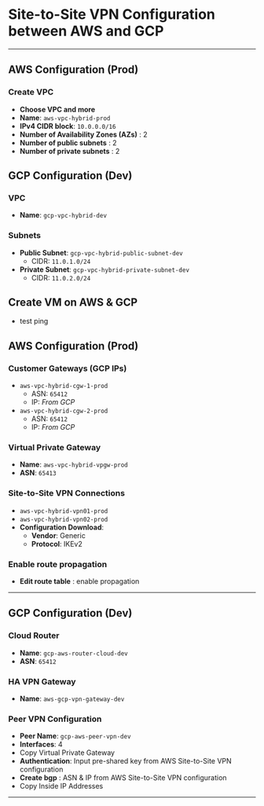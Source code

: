# Site-to-Site VPN Configuration between AWS and GCP

---

## AWS Configuration (Prod)

### Create VPC
- **Choose VPC and more**
- **Name**: `aws-vpc-hybrid-prod`  
- **IPv4 CIDR block**: `10.0.0.0/16`
- **Number of Availability Zones (AZs)** : 2
- **Number of public subnets** : 2
- **Number of private subnets** : 2

## GCP Configuration (Dev)

### VPC
- **Name**: `gcp-vpc-hybrid-dev`

### Subnets
- **Public Subnet**: `gcp-vpc-hybrid-public-subnet-dev`  
  - CIDR: `11.0.1.0/24`
- **Private Subnet**: `gcp-vpc-hybrid-private-subnet-dev`  
  - CIDR: `11.0.2.0/24`
 
## Create VM on AWS & GCP
- test ping

## AWS Configuration (Prod)

### Customer Gateways (GCP IPs)
- `aws-vpc-hybrid-cgw-1-prod`  
  - ASN: `65412`  
  - IP: _From GCP_
- `aws-vpc-hybrid-cgw-2-prod`  
  - ASN: `65412`  
  - IP: _From GCP_

### Virtual Private Gateway
- **Name**: `aws-vpc-hybrid-vpgw-prod`  
- **ASN**: `65413`

### Site-to-Site VPN Connections
- `aws-vpc-hybrid-vpn01-prod`
- `aws-vpc-hybrid-vpn02-prod`
- **Configuration Download**:  
  - **Vendor**: Generic  
  - **Protocol**: IKEv2
 
### Enable route propagation
- **Edit route table** : enable propagation

---

## GCP Configuration (Dev)

### Cloud Router
- **Name**: `gcp-aws-router-cloud-dev`  
- **ASN**: `65412`

### HA VPN Gateway
- **Name**: `aws-gcp-vpn-gateway-dev`

### Peer VPN Configuration
- **Peer Name**: `gcp-aws-peer-vpn-dev`  
- **Interfaces**: 4
- Copy Virtual Private Gateway
- **Authentication**: Input pre-shared key from AWS Site-to-Site VPN configuration
- **Create bgp** : ASN & IP from AWS Site-to-Site VPN configuration
- Copy Inside IP Addresses
---

